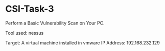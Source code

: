 # CSI-Task-3
Perform a Basic Vulnerability Scan on Your PC.

Tool used: nessus

Target: A virtual machine installed in vmware
IP Address: 192.168.232.129


